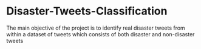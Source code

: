 # Disaster-Tweets-Classification
The main objective of the project is to identify real disaster tweets from within a dataset of tweets which consists of both disaster and non-disaster tweets
